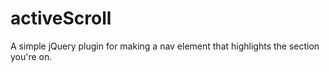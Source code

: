 activeScroll
============

A simple jQuery plugin for making a nav element that highlights the section you're on.

